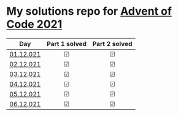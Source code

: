 # My solutions repo for [Advent of Code 2021](https://adventofcode.com/2021)

| Day | Part 1 solved | Part 2 solved |
| --- | :---: | :---: |
| [01.12.021](https://github.com/FabianKielmann/advent-of-code/tree/main/day_1) | ☑ | ☑ |
| [02.12.021](https://github.com/FabianKielmann/advent-of-code/tree/main/day_2) | ☑ | ☑ |
| [03.12.021](https://github.com/FabianKielmann/advent-of-code/tree/main/day_3) | ☑ | ☑ |
| [04.12.021](https://github.com/FabianKielmann/advent-of-code/tree/main/day_4) | ☑ | ☑ |
| [05.12.021](https://github.com/FabianKielmann/advent-of-code/tree/main/day_5) | ☑ | ☑ |
| [06.12.021](https://github.com/FabianKielmann/advent-of-code/tree/main/day_6) | ☑ | ☑ |